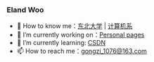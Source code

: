 ### Eland Woo

- 🐧 How to know me：<a href="http://www.neu.edu.cn/" target="_blank">东北大学</a> | <a href="" target="_blank">计算机系</a>
- 🔭 I’m currently working on：<a href="https:/elandwoo.github.io" target="_blank">Personal pages</a>
- 🌱 I’m currently learning: <a href="https://blog.csdn.net/weixin_52211329?type=blog" target="_blank">CSDN</a>
- 📫 How to reach me：<a href="mailto://gongzi_1076@163.com">gongzi_1076@163.com</a>
<!--
**ElandWoo/ElandWoo** is a ✨ _special_ ✨ repository because its `README.md` (this file) appears on your GitHub profile.




Here are some ideas to get you started:

- 🔭 I’m currently working on ...
- 🌱 I’m currently learning ...
- 👯 I’m looking to collaborate on ...
- 🤔 I’m looking for help with ...
- 💬 Ask me about ...
- 📫 How to reach me: ...
- 😄 Pronouns: ...
- ⚡ Fun fact: ...
-->
